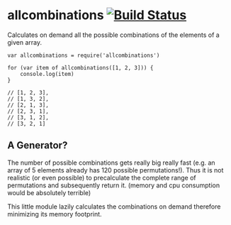 # allcombinations [![Build Status](https://travis-ci.org/seriousManual/allcombinations.png)](https://travis-ci.org/seriousManual/allcombinations)

Calculates on demand all the possible combinations of the elements of a given array.

````
var allcombinations = require('allcombinations')

for (var item of allcombinations([1, 2, 3])) {
    console.log(item)
}

// [1, 2, 3],
// [1, 3, 2],
// [2, 1, 3],
// [2, 3, 1],
// [3, 1, 2],
// [3, 2, 1]
````

## A Generator?

The number of possible combinations gets really big really fast (e.g. an array of 5 elements already has 120 possible permutations!).
Thus it is not realistic (or even possible) to precalculate the complete range of permutations and subsequently return it. (memory and cpu consumption would be absolutely terrible)

This little module lazily calculates the combinations on demand therefore minimizing its memory footprint.  